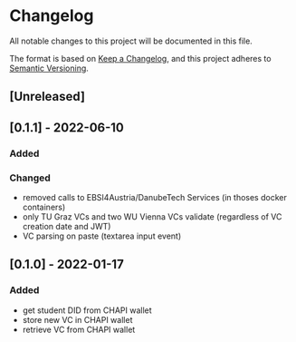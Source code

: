 # Changelog
All notable changes to this project will be documented in this file.

The format is based on [Keep a Changelog](https://keepachangelog.com/en/1.0.0/),
and this project adheres to [Semantic Versioning](https://semver.org/spec/v2.0.0.html).

## [Unreleased]

## [0.1.1] - 2022-06-10
### Added
### Changed
- removed calls to EBSI4Austria/DanubeTech Services (in thoses docker containers)
- only TU Graz VCs and two WU Vienna VCs validate (regardless of VC creation date and JWT)
- VC parsing on paste (textarea input event)

## [0.1.0] - 2022-01-17
### Added
- get student DID from CHAPI wallet
- store new VC in CHAPI wallet
- retrieve VC from CHAPI wallet
